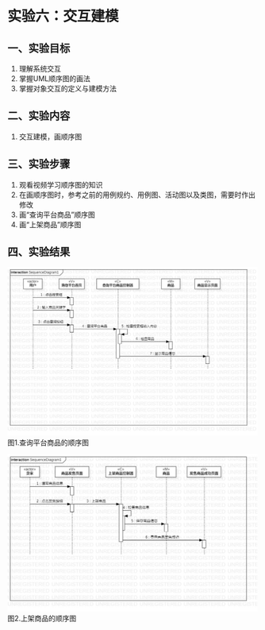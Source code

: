# 实验六：交互建模

## 一、实验目标
1. 理解系统交互  
2. 掌握UML顺序图的画法  
3. 掌握对象交互的定义与建模方法  

## 二、实验内容
1. 交互建模，画顺序图
 
## 三、实验步骤
1. 观看视频学习顺序图的知识  
2. 在画顺序图时，参考之前的用例规约、用例图、活动图以及类图，需要时作出修改  
3. 画“查询平台商品”顺序图   
4. 画“上架商品”顺序图  
 
## 四、实验结果
![查询平台商品的顺序图](./lab6_photo01.jpg)  
图1.查询平台商品的顺序图  
 
![上架商品的顺序图](./lab6_photo02.jpg)  
图2.上架商品的顺序图
